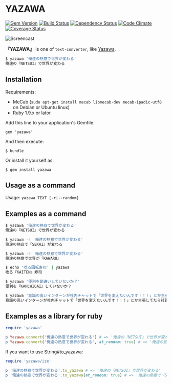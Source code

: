 # YAZAWA
[![Gem Version](https://badge.fury.io/rb/yazawa.png)](http://badge.fury.io/rb/yazawa) [![Build Status](https://travis-ci.org/toooooooby/yazawa.png?branch=master)](https://travis-ci.org/toooooooby/yazawa) [![Dependency Status](https://gemnasium.com/toooooooby/yazawa.png)](https://gemnasium.com/toooooooby/yazawa) [![Code Climate](https://codeclimate.com/github/toooooooby/yazawa.png)](https://codeclimate.com/github/toooooooby/yazawa) [![Coverage Status](https://coveralls.io/repos/toooooooby/yazawa/badge.png?branch=master)](https://coveralls.io/r/toooooooby/yazawa)

![Screencast](https://raw.github.com/toooooooby/yazawa/attached/yazawa.gif?)

**『YAZAWA』** is one of `text-converter`, like [Yazawa](http://en.wikipedia.org/wiki/Eikichi_Yazawa).

```bash
$ yazawa '俺達の熱意で世界が変わる'
俺達の『NETSUI』で世界が変わる
```

## Installation

Requirements:

* MeCab (`sudo apt-get install mecab libmecab-dev mecab-ipadic-utf8` on Debian or Ubuntu linux)
* Ruby 1.9.x or lator

Add this line to your application's Gemfile:

    gem 'yazawa'

And then execute:

    $ bundle

Or install it yourself as:

    $ gem install yazawa

## Usage as a command

Usage: `yazawa TEXT [-r|--random]`

## Examples as a command

```bash
$ yazawa '俺達の熱意で世界が変わる'
俺達の『NETSUI』で世界が変わる

$ yazawa -r '俺達の熱意で世界が変わる'
俺達の熱意で『SEKAI』が変わる

$ yazawa -r '俺達の熱意で世界が変わる'
俺達の熱意で世界が『KAWARU』

$ echo '唸る回転寿司' | yazawa
唸る『KAITEN』寿司

$ yazawa '便利を勘違いしていないか？'
便利を『KANCHIGAI』していないか？

$ yazawa '意識の高いインターンが社内チャットで「世界を変えたいんです！！！」とか主張してたら社員が「ドラム缶で核融合するもの作ってどっかの国で爆発させましょうよ」とか言いだして意識格差すごい'
意識の高いインターンが社内チャットで「世界を変えたいんです！！！」とか主張してたら社員が「『DORAMUKAN』で核融合するもの作ってどっかの国で爆発させましょうよ」とか言いだして意識格差すごい
```

## Examples as a library for ruby

```ruby
require 'yazawa'

p Yazawa.convert('俺達の熱意で世界が変わる') # => '俺達の『NETSUI』で世界が変わる'
p Yazawa.convert('俺達の熱意で世界が変わる', at_random: true) # => '俺達の熱意で『SEKAI』が変わる'

```

If you want to use String#to_yazawa:

```ruby
require 'yazawa/ize'

p '俺達の熱意で世界が変わる'.to_yazawa # => '俺達の『NETSUI』で世界が変わる'
p '俺達の熱意で世界が変わる'.to_yazawa(at_random: true) # => '俺達の熱意で『SEKAI』が変わる'
```

